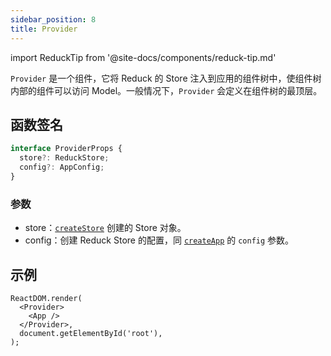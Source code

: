 ```yaml
---
sidebar_position: 8
title: Provider
---
```


import ReduckTip from '@site-docs/components/reduck-tip.md'

<ReduckTip />

`Provider` 是一个组件，它将 Reduck 的 Store 注入到应用的组件树中，使组件树内部的组件可以访问 Model。一般情况下，`Provider` 会定义在组件树的最顶层。

## 函数签名

```ts
interface ProviderProps {
  store?: ReduckStore;
  config?: AppConfig;
}
```

### 参数

- store：[`createStore`](./create-store.md) 创建的 Store 对象。
- config：创建 Reduck Store 的配置，同 [`createApp`](./create-app.md) 的 `config` 参数。

## 示例
```tsx title="应用入口文件"
ReactDOM.render(
  <Provider>
    <App />
  </Provider>,
  document.getElementById('root'),
);
```
